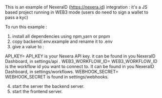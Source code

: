 This is an example of NexeraID (https://nexera.id) integration : it's a JS based project running in WEB3 mode (users do need to sign a wallet to pass a kyc)

To run this example : 

1) install all dependencies using npm,yarn or pnpm
2) copy backend/.env.example and rename it to .env
3) give a value to :

API_KEY=
API_KEY is your Nexera API key. it can be found in you NexeraID Dashboard, in settings/api . 
WEB3_WORKFLOW_ID=
WEB3_WORKFLOW_ID is the workflow id you want to connect to. It can be found in you NexeraID Dashboard, in settings/workflows. 
WEBHOOK_SECRET=
WEBHOOK_SECRET is found in settings/webhooks.

4) start the server the backend server.
5) start the frontend server.

